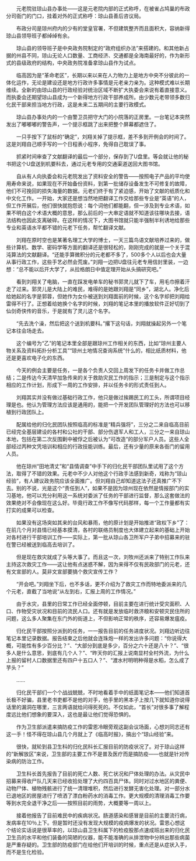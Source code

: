 　　元老院驻琼山县办事处——这是元老院内部的正式称呼，在被雀占鸠巢的布政分司衙门的门口，挂着对外的正式称呼：琼山县善后咨议局。

　　布政分司是琼州府内的少有的堂皇官署，不但建筑整齐而且面积大，容纳新得琼山县领导班子都绰绰有余。

　　琼山县的领导班子是中央政务院制定的“政府组织办法”来搭建的。和其他新占据的州县不同，琼山无论人口数量、工商经济、交通都是全海南最好的，作为新形式的县级政府的结构，中央政务院准备拿琼山县作为试点。

　　临高因为是“革命老区”，长期以来以来在人力物力上是地方中央不分彼此的一体化运作，无论是建设还是地方行政许多事情是元老亲力亲为。这种模式难以长期维续。全新的由琼山县的行政经验对统治区域不断扩大执委会来说有着直接意义。而执委会还期望琼山县成为一个新得地方行政干部养成所。由少数元老带领多数归化民干部来担当地方行政，这是未来二五期间的主要行政模式。

　　琼山县办事处内的一个由警卫员把守大门的小院落的正房里。一台笔记本突然发出了嘟嘟嘟的警告声，一个提示框跳了出来把整个屏幕都遮住了。

　　一只手按下了鼠标的“确定”，刘翔关掉了提示框，差不多到开例会的时间了。这是刘翔自己顺手写的一个日程表小程序，免得自己耽误了事。

　　抓紧时间审查了文献翻译的最后一个部分，保存到了U盘里。等会就让他的秘书把这个U盘送到机要科去，通过元老专用的交通渠道送回大图书馆。

　　自从有人向执委会和元老院发出了资料安全的警告——按照电子产品的平均使用寿命来说，如果现在不开始备份资料，到第一批储存设备发生不可修复的故障，他们不可挽回的损失海量的数据。元老们终于有了紧迫感，开始了文献的纸质化和中文化工作。一开始，大家还是想当然地把翻译工作交给那些专业是“英语”的人，但工作开展后，他们很快就抱怨说：每个词他们都能翻，但一涉及到专业术语，如果不明白这个术语大概的意思，那么前后的一大串定语就不知道该往哪块去接，语法结构也因此支离破碎。在这样的情况下，大图书馆就只能半强制半利诱地给那些专业和英语水平都不错的元老下任务，帮忙翻译文献。

　　刘翔在原时空也是某著名理工大学的博士，一天三篇鸟语文献培养过来的，做些计算机、数学、密码学等方面的翻译还是很轻松的，刚刚完成的就是一个关于混沌算法的文献翻译。“还能手算微积分的元老都不多了，500多个人以后也会大量从事行政工作，这些手艺必然会荒废。”刘翔一边把U盘往元老专用信封里装，一边想：“总不能以后开大学了，从拉格朗日中值定理开始从头搞研究吧。”

　　看到刘翔关了电脑，一直在踩发电单车的秘书郭灵儿就下了车，用毛巾擦着汗走了过来。郭灵儿是大陆上的难民，难得的是她跟刘翔是“同乡”，湖北人。净化后给她起的名字是郭蓉，但她作为女仆被送到刘翔面前的时候，这个名字却把刘翔给雷得不行了。正想着给她换个名字的时候，刘翔的笔记本里的播放软件正好切到了仙剑奇侠传的音乐，于是就有了灵儿这个名字。

　　“先去洗个澡，然后把这个送到机要科。”撂下这句话，刘翔就操起另外一个笔记本往会场走去。

　　这个编号为“乙”的笔记本里全部是跟琼州工作相关的东西，比如“琼州主要人物关系及资料拓扑分析工具”“琼州土地情况查询系统”什么的，相比纸质材料，他还是更喜欢电子化的东西。

　　今天的例会主要是任务，一是各个负责人交回上周发下的任务卡并做工作总结；二是传达今天清早加急传来的关于救助灾民工作的指示；三是制定与这个指示相应的工作计划，形成下一周的工作安排，并以任务卡的形式责任到人。

　　刘翔其实并没有做过基础行政工作，他只是做过挨踢民工的工头，所谓项目经理是也。他认为管理方法应该是通用的，能把一个开发团队管理好的方法也可以移植到行政团队上。

　　配属给他的归化民团队按照临高的标准是“精兵强将”，三分之二来自临高目前已经完全基层建设的各村和公社的干部、部分伤退军人和工人，三分之一来自琼山本地，包括在第二次反围剿中被俘之后被认为“可改造”的部分军户人员。这些人全部经过丙种文凭培训和相应的行政技能训练。最后，还有少量的原来各衙门的留用人员。

　　他在琼州“田地清丈”和“县情调查”中手下的归化民干部团队里试用了这个方法，取得了不错的效果。元老中不少人对他这个行政手法感到新奇，戏称为“琼山经验”，有人建议政务院应该全面推广。但刘翔自己却知道这法子还真推广不下去。别的不说，光是这个“责任到人”，如果不是因为琼州现在依然是情报部门的实习基地，他可以充分利用这一系统对委派了任务的干部进行监督，那么这套做法的效果绝对不会像现在这么好。毕竟行政工作不像写代码那样，每一个工作量都有实打实的成果可以检查。

　　如果没有这场突如其来的台风和暴雨，他的原计划是开始推进“政权下乡”了：在前几个月对县情已经基本摸清，各村的联络员制度也大体建立起来的基础上开始对各村进行干部培训工作——实际上，第一批从琼山各卫所军户子弟中招募来的驻在警已经被送到临高去培训了。

　　但是现在救灾就成了头等大事了。而且这一次，刘牧州还派来了特别工作队来主持这次救灾工作——这让他有点迷惑不解，因为来得不仅有民政部门的元老，还有文宣部的人。莫非文宣部要搞个救灾宣传工作？

　　“开会吧。”刘翔坐下后，也不多话，更不介绍为了救灾工作而特地委派来的几个元老，直截了当地说“从左到右，汇报上周的工作情况。”

　　由于水灾，县里的日常工作已经全面停顿，目前主要在进行统计受灾面积、人口、作物受灾状况和目前的流民人口。还有就是发放临时救济粮和安顿灾民住所的问题，这么多人聚集在东门外的街道上，不但影响正常的秩序，还容易爆发瘟疫。

　　归化民干部按照分派到的任务，一一报告目前的任务进度状况。刘翔边听边往笔记本里记录数据。报告结束之后他就会连珠炮一样的发出许多问题：“你说得大概，可能性有多少百分比？”、“大部分到底是多少，百分之六十还是八十？”、“很多人是什么意思，到底有几个人？”、“昨天你的汇报上说南显村全村外流，为什么上报的留村人口数据里还有四户十五口人？”、“渡水村明明种得是水稻，怎么成了芋头？”

　　……

　　归化民干部们一个个战战兢兢，不时地看着手中的纸面笔记本——他们知道首长极不好骗，县里老书吏都不是他的对手，他手里的黑本子上按几下就知道你说得话里的漏洞在哪里，三言两语就给问得死死的。不仅如此，“首长”对很多事了解程度远比他们想象的要深入，这也是最让他们觉得恐惧的。

　　作为卫生部派遣来搞防疫工作的雷恩冷眼旁观这副会议场面，心想刘同志还有这一手！怪不得在琼山县几个月就上了《临高时报》，搞出个“琼山经验”来。

　　很快，就轮到县卫生科的归化民科长汇报目前的防疫状况了。对于琼山这样的“新解放区”来说，卫生部的主要工作不是普及医疗而是搞防疫——也就是针对传染病的防治工作。

　　卫生科长首先报告了目前的死亡人数、死亡状况和尸体处理的办法。从灾民中招募来得收尸队几天来已经收拾处理了大约四百具尸体。同时对过水地区的粪便、动物尸体、植物残骸进行了统一清理堆积，然后进行发酵无害化处理。对一部分水已退地区的房屋进行了喷洒了漂白粉药水的消毒工作。更大规模的清理消毒工作要等到水完全退干净之后——按照目前的雨势，大概要等一周以上。

　　接着他报告了目前难民中的疾病状况。肠道感染和感冒是目前的主要流行病，发病率在10％上下。但是暂时还没有发现大规模的疫病爆发的状况。雷恩心想这个结论实话说是很草率的，以琼山县卫生科属下的检疫股那点速成班出来的归化民卫生员的水平和他们装备的简陋的仪器，能不能准确的从排泄物中分辨出那些病菌是严重存疑的。卫生部的防疫部门在给他们开培训的时候，重点还是从症状入手，而不是生化检验。
